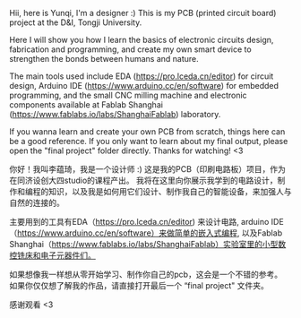 Hii, here is Yunqi, I'm a designer :)
This is my PCB (printed circuit board) project at the D&I, Tongji University.

Here I will show you how I learn the basics of electronic circuits design, fabrication and programming, and create my own smart device to strengthen the bonds between humans and nature.

The main tools used include EDA (https://pro.lceda.cn/editor) for circuit design, Arduino IDE (https://www.arduino.cc/en/software) for embedded programming, and the small CNC milling machine and electronic components available at Fablab Shanghai (https://www.fablabs.io/labs/ShanghaiFablab) laboratory.

If you wanna learn and create your own PCB from scratch, things here can be a good reference. 
If you only want to learn about my final output, please open the "final project" folder directly. 
Thanks for watching! <3



你好！我叫李蕴琦，我是一个设计师 :)
这是我的PCB（印刷电路板）项目，作为在同济设创大四studio的课程产出。
我将在这里向你展示我学到的电路设计，制作和编程的知识，以及我是如何用它们设计、制作我自己的智能设备，来加强人与自然的连接的。

主要用到的工具有EDA（https://pro.lceda.cn/editor) 来设计电路, arduino IDE（https://www.arduino.cc/en/software）来做简单的嵌入式编程, 以及Fablab Shanghai（https://www.fablabs.io/labs/ShanghaiFablab）实验室里的小型数控铣床和电子元器件们。

如果想像我一样想从零开始学习、制作你自己的pcb，这会是一个不错的参考。
如果你仅仅想了解我的作品，请直接打开最后一个 “final project" 文件夹。

感谢观看 <3
